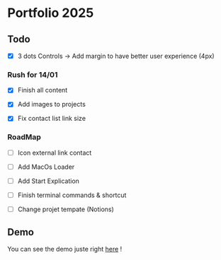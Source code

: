 # Portfolio 2025

## Todo

- [x] 3 dots Controls -> Add margin to have better user experience (4px)

### Rush for 14/01
- [x] Finish all content
- [x] Add images to projects
- [x] Fix contact list link size


### RoadMap
- [ ] Icon external link contact
- [ ] Add MacOs Loader
- [ ] Add Start Explication
- [ ] Finish terminal commands & shortcut 
- [ ] Change projet tempate (Notions)






## Demo

You can see the demo juste right [here](https://portfolio.cheznestor.fr) !
